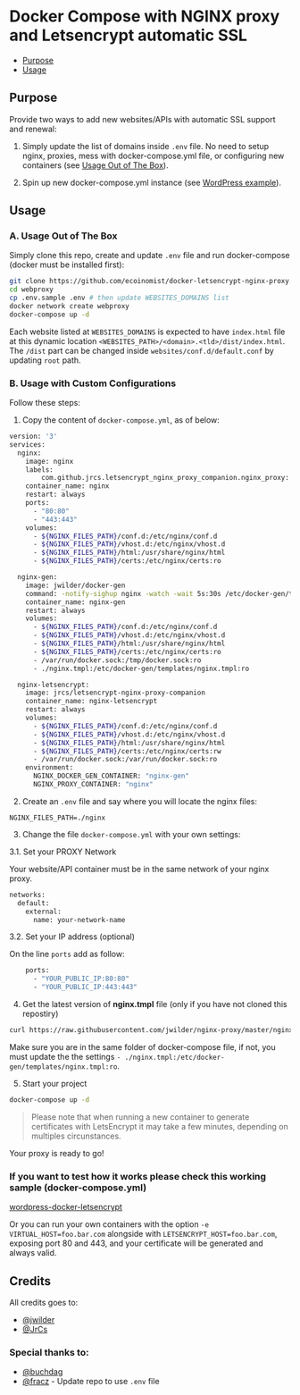 # Docker Compose with NGINX proxy and Letsencrypt automatic SSL

- [Purpose](#purpose)
- [Usage](#usage)

## Purpose

Provide two ways to add new websites/APIs with automatic SSL support and renewal:

1. Simply update the list of domains inside `.env` file. No need to setup nginx, proxies, mess with docker-compose.yml file, or configuring new containers (see [Usage Out of The Box](#a-usage-out-of-the-box)).

2. Spin up new docker-compose.yml instance (see [WordPress example](https://github.com/evertramos/wordpress-docker-letsencrypt)).

## Usage

### A. Usage Out of The Box

Simply clone this repo, create and update `.env` file and run docker-compose (docker must be installed first):
```bash
git clone https://github.com/ecoinomist/docker-letsencrypt-nginx-proxy.git webproxy
cd webproxy
cp .env.sample .env # then update WEBSITES_DOMAINS list
docker network create webproxy
docker-compose up -d
```

Each website listed at `WEBSITES_DOMAINS` is expected to have `index.html` file at this dynamic location `<WEBSITES_PATH>/<domain>.<tld>/dist/index.html`.
The `/dist` part can be changed inside `websites/conf.d/default.conf` by updating `root` path.

### B. Usage with Custom Configurations

Follow these steps:

1. Copy the content of `docker-compose.yml`, as of below:

```bash
version: '3'
services:
  nginx:
    image: nginx
    labels:
        com.github.jrcs.letsencrypt_nginx_proxy_companion.nginx_proxy: "true"
    container_name: nginx
    restart: always
    ports:
      - "80:80"
      - "443:443"
    volumes:
      - ${NGINX_FILES_PATH}/conf.d:/etc/nginx/conf.d
      - ${NGINX_FILES_PATH}/vhost.d:/etc/nginx/vhost.d
      - ${NGINX_FILES_PATH}/html:/usr/share/nginx/html
      - ${NGINX_FILES_PATH}/certs:/etc/nginx/certs:ro

  nginx-gen:
    image: jwilder/docker-gen
    command: -notify-sighup nginx -watch -wait 5s:30s /etc/docker-gen/templates/nginx.tmpl /etc/nginx/conf.d/default.conf
    container_name: nginx-gen
    restart: always
    volumes:
      - ${NGINX_FILES_PATH}/conf.d:/etc/nginx/conf.d
      - ${NGINX_FILES_PATH}/vhost.d:/etc/nginx/vhost.d
      - ${NGINX_FILES_PATH}/html:/usr/share/nginx/html
      - ${NGINX_FILES_PATH}/certs:/etc/nginx/certs:ro
      - /var/run/docker.sock:/tmp/docker.sock:ro
      - ./nginx.tmpl:/etc/docker-gen/templates/nginx.tmpl:ro

  nginx-letsencrypt:
    image: jrcs/letsencrypt-nginx-proxy-companion
    container_name: nginx-letsencrypt
    restart: always
    volumes:
      - ${NGINX_FILES_PATH}/conf.d:/etc/nginx/conf.d
      - ${NGINX_FILES_PATH}/vhost.d:/etc/nginx/vhost.d
      - ${NGINX_FILES_PATH}/html:/usr/share/nginx/html
      - ${NGINX_FILES_PATH}/certs:/etc/nginx/certs:rw
      - /var/run/docker.sock:/var/run/docker.sock:ro
    environment:
      NGINX_DOCKER_GEN_CONTAINER: "nginx-gen"
      NGINX_PROXY_CONTAINER: "nginx"
```

2. Create an `.env` file and say where you will locate the nginx files:

```
NGINX_FILES_PATH=./nginx
```

3. Change the file `docker-compose.yml` with your own settings:

3.1. Set your PROXY Network

Your website/API container must be in the same network of your nginx proxy.
```bash
networks:
  default:
    external:
      name: your-network-name
```

3.2. Set your IP address (optional)

On the line `ports` add as follow:
```bash
    ports:
      - "YOUR_PUBLIC_IP:80:80"
      - "YOUR_PUBLIC_IP:443:443"

```

4. Get the latest version of **nginx.tmpl** file (only if you have not cloned this repostiry)

```bash
curl https://raw.githubusercontent.com/jwilder/nginx-proxy/master/nginx.tmpl > nginx.tmpl
```
Make sure you are in the same folder of docker-compose file, if not, you must update the the settings `- ./nginx.tmpl:/etc/docker-gen/templates/nginx.tmpl:ro`.

5. Start your project
```bash
docker-compose up -d
```

> Please note that when running a new container to generate certificates with LetsEncrypt it may take a few minutes, depending on multiples circunstances.


Your proxy is ready to go!

### If you want to test how it works please check this working sample (docker-compose.yml)

[wordpress-docker-letsencrypt](https://github.com/evertramos/wordpress-docker-letsencrypt)

Or you can run your own containers with the option `-e VIRTUAL_HOST=foo.bar.com` alongside with `LETSENCRYPT_HOST=foo.bar.com`, exposing port 80 and 443, and your certificate will be generated and always valid.


## Credits

All credits goes to:
- [@jwilder](https://github.com/jwilder/nginx-proxy)
- [@JrCs](https://github.com/JrCs/docker-letsencrypt-nginx-proxy-companion)


### Special thanks to:

- [@buchdag](https://github.com/JrCs/docker-letsencrypt-nginx-proxy-companion/pull/226#event-1145800062)
- [@fracz](https://github.com/fracz) - Update repo to use `.env` file
